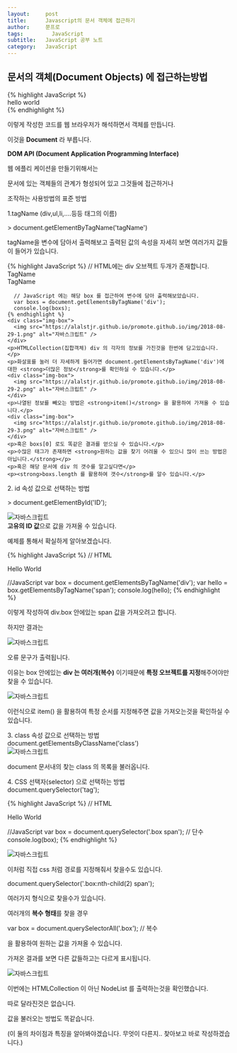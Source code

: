 ```yaml
---
layout:     post
title:      Javascript의 문서 객체에 접근하기
author:     쭌프로
tags: 		  JavaScript
subtitle:   JavaScript 공부 노트
category:   JavaScript
---
```

<!-- Start Writing Below in Markdown -->

<h2 class="title">문서의 객체(Document Objects) 에 접근하는방법</h2>

<div class="box">
	{% highlight JavaScript %}
	 <div class="title">hello world</div>
	{% endhighlight %}
	<p>이렇게 작성한 코드를 웹 브라우저가 해석하면서 객체를 만듭니다.</p>
	<p>이것을 <strong>Document</strong> 라 부릅니다. </p>
	<strong>DOM API (Document Application Programming Interface)</strong>
	<p>웹 에플리 케이션을 만들기위해서는</p>
	<p>문서에 있는 객체들의 관계가 형성되어 있고 그것들에 접근하거나</p>
	<p>조작하는 사용방법의 표준 방법</p>
</div>

<div class="box">
	<div class="small-title">1.tagName (div,ul,li,....등등 태그의 이름)</div>
	<p> > document.getElementByTagName('tagName')</p>
	<p>tagName을 변수에 담아서 출력해보고 출력된 값의 속성을 자세히 보면 여러가지 값들이 들어가 있습니다. </p>
	{% highlight JavaScript %}
	  // HTML에는 div 오브젝트 두개가 존재합니다.
		<div class="box" id="boxId" onclick="">TagName</div>
		<div class="box" id="boxIds" onclick="">TagName</div>

	  // JavaScript 에는 해당 box 를 접근하여 변수에 담아 출력해보았습니다.
	  var boxs = document.getElementsByTagName('div');
	  console.log(boxs);
	{% endhighlight %}
	<div class="img-box">
	  <img src="https://alalstjr.github.io/promote.github.io/img/2018-08-29-1.png" alt="자바스크립트" />
	</div>
	<p>HTMLCollection(집합객체) div 의 각자의 정보를 가진것을 한번에 담고있습니다.</p>
	<p>화살표를 눌러 더 자세하게 들어가면 document.getElementsByTagName('div')에 대한 <strong>더많은 정보</strong>를 확인하실 수 있습니다.</p>
	<div class="img-box">
	  <img src="https://alalstjr.github.io/promote.github.io/img/2018-08-29-2.png" alt="자바스크립트" />
	</div>
	<p>나열된 정보를 빼오는 방법은 <strong>item()</strong> 을 활용하여 가져올 수 있습니다.</p>
	<div class="img-box">
	  <img src="https://alalstjr.github.io/promote.github.io/img/2018-08-29-3.png" alt="자바스크립트" />
	</div>
	<p>혹은 boxs[0] 로도 똑같은 결과를 얻으실 수 있습니다.</p>
	<p>수많은 태그가 존재하면 <strong>원하는 값을 찾기 어려울 수 있으니 많이 쓰는 방법은 아닙니다.</strong></p>
	<p>혹은 해당 문서에 div 의 갯수를 알고싶다면</p>
	<p><strong>boxs.length 를 활용하여 갯수</strong>를 알수 있습니다.</p>
</div>

<div class="box">
<div class="small-title">2. id 속성 값으로 선택하는 방법</div>
	<p> > document.getElementById('ID');</p>
<div class="img-box">
  <img src="https://alalstjr.github.io/promote.github.io/img/2018-08-29-4.png" alt="자바스크립트" />
</div>
<strong>고유의 ID 값</strong>으로 값을 가져올 수 있습니다.

<p>예제를 통해서 확실하게 알아보겠습니다.</p>

{% highlight JavaScript %}
 // HTML 
 <div class="box" id="boxid">
 	<span>Hello World</span>
 </div>
 <div></div>
 
 //JavaScript
 var box = document.getElementsByTagName('div');
 var hello = box.getElementsByTagName('span');
 console.log(hello);
{% endhighlight %}
<p>이렇게 작성하여 div.box 안에있는 span 값을 가져오려고 합니다.</p>
<p>하지만 결과는 </p>
<div class="img-box">
  <img src="https://alalstjr.github.io/promote.github.io/img/2018-08-29-5.png" alt="자바스크립트" />
</div>
<p>오류 문구가 출력됩니다. </p>
<p>이유는 box 안에있는 <strong>div 는 여러개(복수)</strong> 이기때문에 <strong>특정 오브젝트를 지정</strong>해주어야만 찾을 수 있습니다.</p>
<div class="img-box">
  <img src="https://alalstjr.github.io/promote.github.io/img/2018-08-29-6.png" alt="자바스크립트" />
</div>
<p>이런식으로 item() 을 활용하여 특정 순서를 지정해주면 값을 가져오는것을 확인하실 수 있습니다.</p>
</div>

<div class="box">
<div class="small-title">3. class 속성 값으로 선택하는 방법</div>
document.getElementsByClassName('class') 
<div class="img-box">
  <img src="https://alalstjr.github.io/promote.github.io/img/2018-08-29-7.png" alt="자바스크립트" />
</div>
<p>document 문서내의 찾는 class 의 목록을 불러옵니다. </p>
</div>

<div class="box">
<div class="small-title">4. CSS 선택자(selector) 으로 선택하는 방법</div>
document.querySelector('tag');

{% highlight JavaScript %}
 // HTML 
 <div class="box" id="boxid">
 	<span>Hello World</span>
 </div>
 <div></div>
 
 //JavaScript
 var box = document.querySelector('.box span'); // 단수
 console.log(box);
{% endhighlight %}
<div class="img-box">
  <img src="https://alalstjr.github.io/promote.github.io/img/2018-08-29-8.png" alt="자바스크립트" />
</div>
<p>이처럼 직접 css 처럼 경로를 지정해줘서 찾을수도 있습니다.</p>
<p>document.querySelector('.box:nth-child(2) span');</p>
<p>여러가지 형식으로 찾을수가 있습니다.</p>

<p>여러개의 <strong>복수 형태</strong>를 찾을 경우</p>
<p> var box = document.querySelectorAll('.box'); // 복수</p>
<p> 을 활용하여 원하는 값을 가져올 수 있습니다.</p>
<p> 가져온 결과를 보면 다른 값들하고는 다르게 표시됩니다.</p>
 <div class="img-box">
  <img src="https://alalstjr.github.io/promote.github.io/img/2018-08-29-9.png" alt="자바스크립트" />
</div>
<p>이번에는 HTMLCollection 이 아닌 NodeList 를 출력하는것을 확인했습니다.</p>
<p>따로 달라진것은 없습니다.</p>
<p>값을 불러오는 방법도 똑같습니다.</p>
<p>(이 둘의 차이점과 특징을 알아봐야겠습니다. 무엇이 다른지.. 찾아보고 바로 작성하겠습니다.)</p>
</div>
